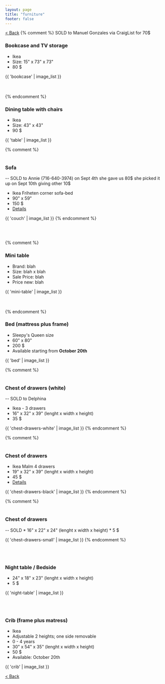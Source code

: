 ```yaml
---
layout: page
title: "furniture"
footer: false
---
```

<a href="/sale-house-stuff">< Back</a>
{% comment %} 
SOLD to Manuel Gonzales via CraigList for 70$
<h3>Bookcase and TV storage</h3>

* Ikea 
* Size: 15" x 73" x 73"
* 80 $

{{ 'bookcase' | image_list }}

<br/>
<br/>
{% endcomment %} 

<h3>Dining table with chairs</h3>

* Ikea
* Size: 43" x 43" 
* 90 $

{{ 'table' | image_list }}

{% comment %} 
<br/>
<br/>

<h3>Sofa</h3>

-- SOLD to Annie (716-640-3974) 
on Sept 4th she gave us 80$
she picked it up on Sept 10th giving other 10$

* Ikea Friheten corner sofa-bed 
* 90" x 59"
* 150 $
* <a href="http://www.ikea.com/us/en/catalog/products/70243038/#/50242997" target="_blank">Details</a>

{{ 'couch' | image_list }}
{% endcomment %} 

<br/>
<br/>

{% comment %} 
<h3>Mini table</h3>

* Brand: blah
* Size: blah x blah
* Sale Price: blah
* Price new: blah

{{ 'mini-table' | image_list }}

<br/>
<br/>
{% endcomment %}

<h3>Bed (mattress plus frame)</h3>

* Sleepy's Queen size
* 60" x 80"
* 200 $
* Available starting from **October 20th**

{{ 'bed' | image_list }}

{% comment %} 
<br/>
<br/>

<h3>Chest of drawers (white)</h3>
-- SOLD to Delphina

* Ikea - 3 drawers
* 16" x 32" x 39" (lenght x width x height)
* 35 $

{{ 'chest-drawers-white' | image_list }} 
{% endcomment %}

{% comment %}
<br/>
<br/>

<h3>Chest of drawers</h3>

* Ikea Malm 4 drawers
* 19" x 32" x 39" (lenght x width x height)
* 45 $
* <a href="http://www.ikea.com/us/en/catalog/products/70053924/#/50103345" target="_blank">Details</a>

{{ 'chest-drawers-black' | image_list }}
{% endcomment %}

{% comment %}
<br/>
<br/>

<h3>Chest of drawers</h3>
-- SOLD
* 16" x 22" x 24" (lenght x width x height)
* 5 $

{{ 'chest-drawers-small' | image_list }}
{% endcomment %}

<br/>
<br/>

<h3>Night table / Bedside</h3>

* 24" x 18" x 23" (lenght x width x height)
* 5 $

{{ 'night-table' | image_list }}

<br/>
<br/>

<h3>Crib (frame plus matress)</h3>

* Ikea
* Adjustable 2 heights; one side removable
* 0 - 4 years
* 30" x 54" x 35" (lenght x width x height)
* 50 $
* Available: October 20th

{{ 'crib' | image_list }}


<a href="/sale-house-stuff">< Back</a>